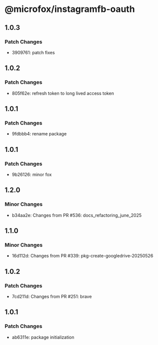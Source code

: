 # @microfox/instagramfb-oauth

## 1.0.3

### Patch Changes

- 3909761: patch fixes

## 1.0.2

### Patch Changes

- 805f62e: refresh token to long lived access token

## 1.0.1

### Patch Changes

- 9fdbbb4: rename package

## 1.0.1

### Patch Changes

- 9b26126: minor fox

## 1.2.0

### Minor Changes

- b34aa2e: Changes from PR #536: docs_refactoring_june_2025

## 1.1.0

### Minor Changes

- 16d112d: Changes from PR #339: pkg-create-googledrive-20250526

## 1.0.2

### Patch Changes

- 7cd211d: Changes from PR #251: brave

## 1.0.1

### Patch Changes

- ab6311e: package initialization
